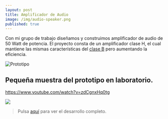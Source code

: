```yaml
---
layout: post
title: Amplificador de Audio
image: /img/audio-speaker.png
published: true
---
```

Con mi grupo de trabajo diseñamos y construimos amplificador de audio de 50 Watt de potencia. El proyecto consta de un amplificador clase H, el cual mantiene las mismas características del [clase B](https://es.wikipedia.org/wiki/Amplificador_electr%C3%B3nico#Clase_B) pero aumentando la eficiencia.

![](https://quiroga-juan.github.io/img/amplificador.gif "Prototipo")

## Pequeña muestra del prototipo en laboratorio.

<https://www.youtube.com/watch?v=zdCgnxHq0tg> 

[![](http://img.youtube.com/vi/zdCgnxHq0tg/0.jpg)](http://www.youtube.com/watch?v=zdCgnxHq0tg "Prueba de prototipo")

> Pulsa [aquí](https://quiroga-juan.github.io/files/amplicador.pdf) para ver el desarrollo completo.



